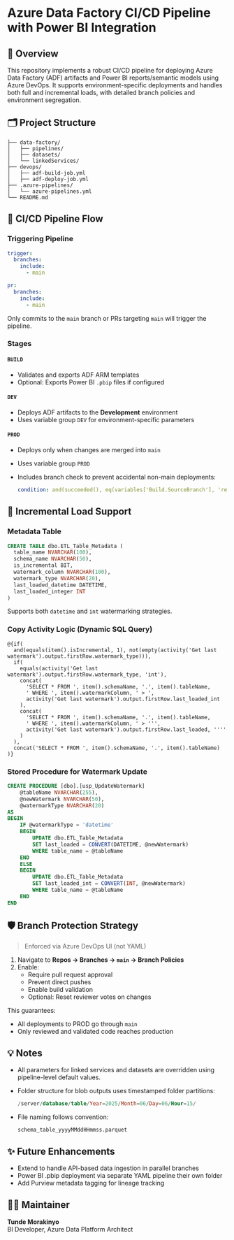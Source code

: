 
# Azure Data Factory CI/CD Pipeline with Power BI Integration

## 📘 Overview

This repository implements a robust CI/CD pipeline for deploying Azure Data Factory (ADF) artifacts and Power BI reports/semantic models using Azure DevOps. It supports environment-specific deployments and handles both full and incremental loads, with detailed branch policies and environment segregation.

## 🗂 Project Structure

```.
├── data-factory/
│   ├── pipelines/
│   ├── datasets/
│   └── linkedServices/
├── devops/
│   ├── adf-build-job.yml
│   ├── adf-deploy-job.yml
├── .azure-pipelines/
│   └── azure-pipelines.yml
└── README.md
```

## 🚀 CI/CD Pipeline Flow

### Triggering Pipeline

```yaml
trigger:
  branches:
    include:
      - main

pr:
  branches:
    include:
      - main
```

Only commits to the `main` branch or PRs targeting `main` will trigger the pipeline.

### Stages

#### `BUILD`

- Validates and exports ADF ARM templates
- Optional: Exports Power BI `.pbip` files if configured

#### `DEV`

- Deploys ADF artifacts to the **Development** environment
- Uses variable group `DEV` for environment-specific parameters

#### `PROD`

- Deploys only when changes are merged into `main`
- Uses variable group `PROD`
- Includes branch check to prevent accidental non-main deployments:

  ```yaml
  condition: and(succeeded(), eq(variables['Build.SourceBranch'], 'refs/heads/main'))
  ```

## 🔄 Incremental Load Support

### Metadata Table

```sql
CREATE TABLE dbo.ETL_Table_Metadata (
  table_name NVARCHAR(100),
  schema_name NVARCHAR(50),
  is_incremental BIT,
  watermark_column NVARCHAR(100),
  watermark_type NVARCHAR(20),
  last_loaded_datetime DATETIME,
  last_loaded_integer INT
)
```

Supports both `datetime` and `int` watermarking strategies.

### Copy Activity Logic (Dynamic SQL Query)

```expression
@{if(
  and(equals(item().isIncremental, 1), not(empty(activity('Get last watermark').output.firstRow.watermark_type))),
  if(
    equals(activity('Get last watermark').output.firstRow.watermark_type, 'int'),
    concat(
      'SELECT * FROM ', item().schemaName, '.', item().tableName,
      ' WHERE ', item().watermarkColumn, ' > ',
      activity('Get last watermark').output.firstRow.last_loaded_int
    ),
    concat(
      'SELECT * FROM ', item().schemaName, '.', item().tableName,
      ' WHERE ', item().watermarkColumn, ' > ''',
      activity('Get last watermark').output.firstRow.last_loaded, ''''
    )
  ),
  concat('SELECT * FROM ', item().schemaName, '.', item().tableName)
)}
```

### Stored Procedure for Watermark Update

```sql
CREATE PROCEDURE [dbo].[usp_UpdateWatermark]
    @tableName NVARCHAR(255),
    @newWatermark NVARCHAR(50),
    @watermarkType NVARCHAR(20)
AS
BEGIN
    IF @watermarkType = 'datetime'
    BEGIN
        UPDATE dbo.ETL_Table_Metadata
        SET last_loaded = CONVERT(DATETIME, @newWatermark)
        WHERE table_name = @tableName
    END
    ELSE
    BEGIN
        UPDATE dbo.ETL_Table_Metadata
        SET last_loaded_int = CONVERT(INT, @newWatermark)
        WHERE table_name = @tableName
    END
END
```

## 🛡 Branch Protection Strategy

> Enforced via Azure DevOps UI (not YAML)

1. Navigate to **Repos → Branches → `main` → Branch Policies**
2. Enable:
   - Require pull request approval
   - Prevent direct pushes
   - Enable build validation
   - Optional: Reset reviewer votes on changes

This guarantees:

- All deployments to PROD go through `main`
- Only reviewed and validated code reaches production

## 💡 Notes

- All parameters for linked services and datasets are overridden using pipeline-level default values.
- Folder structure for blob outputs uses timestamped folder partitions:

  ```sql
  /server/database/table/Year=2025/Month=06/Day=06/Hour=15/
  ```

- File naming follows convention:

  ```expression
  schema_table_yyyyMMddHHmmss.parquet
  ```

## ✨ Future Enhancements

- Extend to handle API-based data ingestion in parallel branches
- Power BI .pbip deployment via separate YAML pipeline their own folder
- Add Purview metadata tagging for lineage tracking

## 👨‍💻 Maintainer

**Tunde Morakinyo**  
BI Developer, Azure Data Platform Architect

